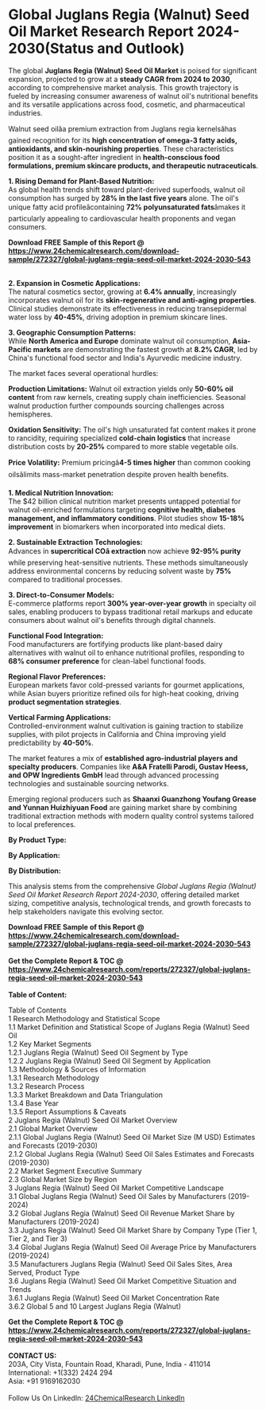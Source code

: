 <h1>Global Juglans Regia (Walnut) Seed Oil Market Research Report 2024-2030(Status and Outlook)</h1><p>The global <strong>Juglans Regia (Walnut) Seed Oil Market</strong> is poised for significant expansion, projected to grow at a <strong>steady CAGR from 2024 to 2030</strong>, according to comprehensive market analysis. This growth trajectory is fueled by increasing consumer awareness of walnut oil's nutritional benefits and its versatile applications across food, cosmetic, and pharmaceutical industries.</p><p>Walnut seed oilâa premium extraction from Juglans regia kernelsâhas gained recognition for its <strong>high concentration of omega-3 fatty acids, antioxidants, and skin-nourishing properties</strong>. These characteristics position it as a sought-after ingredient in <strong>health-conscious food formulations, premium skincare products, and therapeutic nutraceuticals</strong>.</p><p><strong>1. Rising Demand for Plant-Based Nutrition:</strong><br>
As global health trends shift toward plant-derived superfoods, walnut oil consumption has surged by <strong>28% in the last five years</strong> alone. The oil's unique fatty acid profileâcontaining <strong>72% polyunsaturated fats</strong>âmakes it particularly appealing to cardiovascular health proponents and vegan consumers.</p><div><b>Download FREE Sample of this Report @ 
            <a href="https://www.24chemicalresearch.com/download-sample/272327/global-juglans-regia-seed-oil-market-2024-2030-543">
            https://www.24chemicalresearch.com/download-sample/272327/global-juglans-regia-seed-oil-market-2024-2030-543</a></b></div><br><p><strong>2. Expansion in Cosmetic Applications:</strong><br>
The natural cosmetics sector, growing at <strong>6.4% annually</strong>, increasingly incorporates walnut oil for its <strong>skin-regenerative and anti-aging properties</strong>. Clinical studies demonstrate its effectiveness in reducing transepidermal water loss by <strong>40-45%</strong>, driving adoption in premium skincare lines.</p><p><strong>3. Geographic Consumption Patterns:</strong><br>
While <strong>North America and Europe</strong> dominate walnut oil consumption, <strong>Asia-Pacific markets</strong> are demonstrating the fastest growth at <strong>8.2% CAGR</strong>, led by China's functional food sector and India's Ayurvedic medicine industry.</p><p>The market faces several operational hurdles:</p><p><strong>Production Limitations:</strong> Walnut oil extraction yields only <strong>50-60% oil content</strong> from raw kernels, creating supply chain inefficiencies. Seasonal walnut production further compounds sourcing challenges across hemispheres.</p><p><strong>Oxidation Sensitivity:</strong> The oil's high unsaturated fat content makes it prone to rancidity, requiring specialized <strong>cold-chain logistics</strong> that increase distribution costs by <strong>20-25%</strong> compared to more stable vegetable oils.</p><p><strong>Price Volatility:</strong> Premium pricingâ<strong>4-5 times higher</strong> than common cooking oilsâlimits mass-market penetration despite proven health benefits.</p><p><strong>1. Medical Nutrition Innovation:</strong><br>
The $42 billion clinical nutrition market presents untapped potential for walnut oil-enriched formulations targeting <strong>cognitive health, diabetes management, and inflammatory conditions</strong>. Pilot studies show <strong>15-18% improvement</strong> in biomarkers when incorporated into medical diets.</p><p><strong>2. Sustainable Extraction Technologies:</strong><br>
Advances in <strong>supercritical COâ extraction</strong> now achieve <strong>92-95% purity</strong> while preserving heat-sensitive nutrients. These methods simultaneously address environmental concerns by reducing solvent waste by <strong>75%</strong> compared to traditional processes.</p><p><strong>3. Direct-to-Consumer Models:</strong><br>
E-commerce platforms report <strong>300% year-over-year growth</strong> in specialty oil sales, enabling producers to bypass traditional retail markups and educate consumers about walnut oil's benefits through digital channels.</p><p><strong>Functional Food Integration:</strong><br>
	Food manufacturers are fortifying products like plant-based dairy alternatives with walnut oil to enhance nutritional profiles, responding to <strong>68% consumer preference</strong> for clean-label functional foods.</p><p><strong>Regional Flavor Preferences:</strong><br>
	European markets favor cold-pressed variants for gourmet applications, while Asian buyers prioritize refined oils for high-heat cooking, driving <strong>product segmentation strategies</strong>.</p><p><strong>Vertical Farming Applications:</strong><br>
	Controlled-environment walnut cultivation is gaining traction to stabilize supplies, with pilot projects in California and China improving yield predictability by <strong>40-50%</strong>.</p><p>The market features a mix of <strong>established agro-industrial players and specialty producers</strong>. Companies like <strong>A&amp;A Fratelli Parodi, Gustav Heess, and OPW Ingredients GmbH</strong> lead through advanced processing technologies and sustainable sourcing networks.</p><p>Emerging regional producers such as <strong>Shaanxi Guanzhong Youfang Grease and Yunnan Huizhiyuan Food</strong> are gaining market share by combining traditional extraction methods with modern quality control systems tailored to local preferences.</p><p><strong>By Product Type:</strong></p><p><strong>By Application:</strong></p><p><strong>By Distribution:</strong></p><p>This analysis stems from the comprehensive <em>Global Juglans Regia (Walnut) Seed Oil Market Research Report 2024-2030</em>, offering detailed market sizing, competitive analysis, technological trends, and growth forecasts to help stakeholders navigate this evolving sector.</p><div><b>Download FREE Sample of this Report @ 
            <a href="https://www.24chemicalresearch.com/download-sample/272327/global-juglans-regia-seed-oil-market-2024-2030-543">
            https://www.24chemicalresearch.com/download-sample/272327/global-juglans-regia-seed-oil-market-2024-2030-543</a></b></div><br><div><b>Get the Complete Report & TOC @ 
            <a href="https://www.24chemicalresearch.com/reports/272327/global-juglans-regia-seed-oil-market-2024-2030-543">
            https://www.24chemicalresearch.com/reports/272327/global-juglans-regia-seed-oil-market-2024-2030-543</a></b></div><br>
            <b>Table of Content:</b><p>Table of Contents<br />
1 Research Methodology and Statistical Scope<br />
1.1 Market Definition and Statistical Scope of Juglans Regia (Walnut) Seed Oil<br />
1.2 Key Market Segments<br />
1.2.1 Juglans Regia (Walnut) Seed Oil Segment by Type<br />
1.2.2 Juglans Regia (Walnut) Seed Oil Segment by Application<br />
1.3 Methodology & Sources of Information<br />
1.3.1 Research Methodology<br />
1.3.2 Research Process<br />
1.3.3 Market Breakdown and Data Triangulation<br />
1.3.4 Base Year<br />
1.3.5 Report Assumptions & Caveats<br />
2 Juglans Regia (Walnut) Seed Oil Market Overview<br />
2.1 Global Market Overview<br />
2.1.1 Global Juglans Regia (Walnut) Seed Oil Market Size (M USD) Estimates and Forecasts (2019-2030)<br />
2.1.2 Global Juglans Regia (Walnut) Seed Oil Sales Estimates and Forecasts (2019-2030)<br />
2.2 Market Segment Executive Summary<br />
2.3 Global Market Size by Region<br />
3 Juglans Regia (Walnut) Seed Oil Market Competitive Landscape<br />
3.1 Global Juglans Regia (Walnut) Seed Oil Sales by Manufacturers (2019-2024)<br />
3.2 Global Juglans Regia (Walnut) Seed Oil Revenue Market Share by Manufacturers (2019-2024)<br />
3.3 Juglans Regia (Walnut) Seed Oil Market Share by Company Type (Tier 1, Tier 2, and Tier 3)<br />
3.4 Global Juglans Regia (Walnut) Seed Oil Average Price by Manufacturers (2019-2024)<br />
3.5 Manufacturers Juglans Regia (Walnut) Seed Oil Sales Sites, Area Served, Product Type<br />
3.6 Juglans Regia (Walnut) Seed Oil Market Competitive Situation and Trends<br />
3.6.1 Juglans Regia (Walnut) Seed Oil Market Concentration Rate<br />
3.6.2 Global 5 and 10 Largest Juglans Regia (Walnut) </p><div><b>Get the Complete Report & TOC @ 
            <a href="https://www.24chemicalresearch.com/reports/272327/global-juglans-regia-seed-oil-market-2024-2030-543">
            https://www.24chemicalresearch.com/reports/272327/global-juglans-regia-seed-oil-market-2024-2030-543</a></b></div><br><b>CONTACT US:</b><br>
            203A, City Vista, Fountain Road, Kharadi, Pune, India - 411014<br>
            International: +1(332) 2424 294<br>
            Asia: +91 9169162030 <br><br>
            Follow Us On LinkedIn: <a href="https://www.linkedin.com/company/24chemicalresearch/">24ChemicalResearch LinkedIn</a>